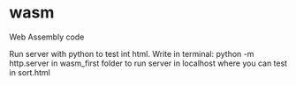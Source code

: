 # wasm
Web Assembly code

Run server with python to test int html.
Write in terminal: python -m http.server
in wasm_first folder to run server in localhost where you can test in sort.html
